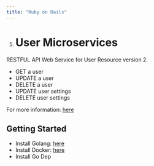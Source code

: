 ```yaml
---
title: "Ruby on Rails"
---
```


5. # User Microservices

RESTFUL API Web Service for User Resource version 2.

* GET a user
* UPDATE a user
* DELETE a user
* UPDATE user settings
* DELETE user settings

For more information: [here](https://c-portfolio-int.misfit.com/doc/swagger/api/v2/dev#/user)

## Getting Started

* Install Golang: [here](https://golang.org/doc/install)
* Install Docker: [here](https://docs.docker.com/docker-for-mac/install/#install-and-run-docker-for-mac)
* Install Go Dep